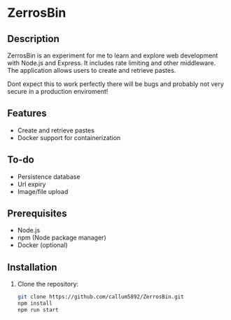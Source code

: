 # ZerrosBin

## Description

ZerrosBin is an experiment for me to learn and explore web development with Node.js and Express. It includes rate limiting and other middleware. The application allows users to create and retrieve pastes.

Dont expect this to work perfectly there will be bugs and probably not very secure in a production enviroment!

## Features

- Create and retrieve pastes
- Docker support for containerization

## To-do

- Persistence database
- Url expiry
- Image/file upload

## Prerequisites

- Node.js
- npm (Node package manager)
- Docker (optional)

## Installation

1. Clone the repository:

   ```bash
   git clone https://github.com/callum5892/ZerrosBin.git
   npm install
   npm run start
